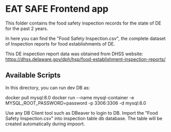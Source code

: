 # EAT SAFE Frontend app
This folder contains the food safety inspection records for the state of DE for the past 2 years.

In here you can find the "Food Safety Inspection.csv", the complete dataset of Inspection reports for food establishments of DE.

This DE inspection report data was obtained from DHSS website: https://dhss.delaware.gov/dph/hsp/food-establishment-inspection-reports/

## Available Scripts

In this directory, you can run dev DB as:

docker pull mysql:8.0
docker run --name mysql-container -e MYSQL_ROOT_PASSWORD=password -p 3306:3306 -d mysql:8.0

Use any DB Client tool such as DBeaver to login to DB.
Import the "Food Safety Inspection.csv" into inspection table db database. The table will be created automatically during impoort.



